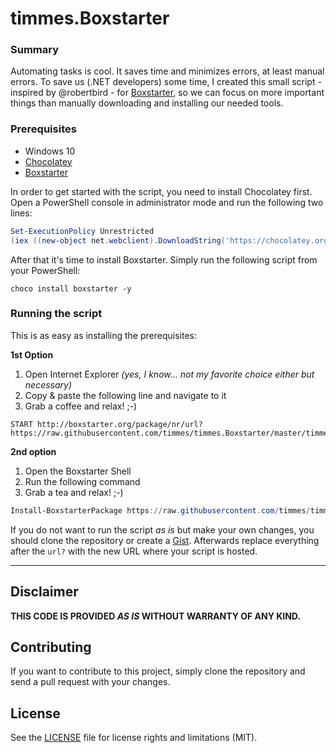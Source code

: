 # timmes.Boxstarter #

### Summary ###
Automating tasks is cool. It saves time and minimizes errors, at least manual errors. To save us (.NET developers) some time, I created this small script - inspired by @robertbird - for [Boxstarter](http://boxstarter.org/), so we can focus on more important things than manually downloading and installing our needed tools.

### Prerequisites ###
- Windows 10
- [Chocolatey](https://chocolatey.org)
- [Boxstarter](http://boxstarter.org/)

In order to get started with the script, you need to install Chocolatey first. Open a PowerShell console in administrator mode and run the following two lines:
```powershell
Set-ExecutionPolicy Unrestricted
(iex ((new-object net.webclient).DownloadString('https://chocolatey.org/install.ps1')))>$null 2>&1
```
After that it's time to install Boxstarter. Simply run the following script from your PowerShell:

```
choco install boxstarter -y
```

### Running the script ###
This is as easy as installing the prerequisites:

**1st Option**

1. Open Internet Explorer *(yes, I know... not my favorite choice either but necessary)*
2. Copy & paste the following line and navigate to it
3. Grab a coffee and relax! ;-)
```
START http://boxstarter.org/package/nr/url?https://raw.githubusercontent.com/timmes/timmes.Boxstarter/master/timmes.Boxstarter.BasicDevMachineSetup.ps1
```

**2nd option**

1. Open the Boxstarter Shell
2. Run the following command
3. Grab a tea and relax! ;-)
```powershell
Install-BoxstarterPackage https://raw.githubusercontent.com/timmes/timmes.Boxstarter/master/timmes.Boxstarter.BasicDevMachineSetup.ps1
```

If you do not want to run the script *as is* but make your own changes, you should clone the repository or create a [Gist](https://gist.github.com/). Afterwards replace everything after the `url?` with the new URL where your script is hosted.

----------

## Disclaimer ##
**THIS CODE IS PROVIDED *AS IS* WITHOUT WARRANTY OF ANY KIND.**

## Contributing ##
If you want to contribute to this project, simply clone the repository and send a pull request with your changes.

## License ##
See the [LICENSE](LICENSE.md) file for license rights and limitations (MIT).